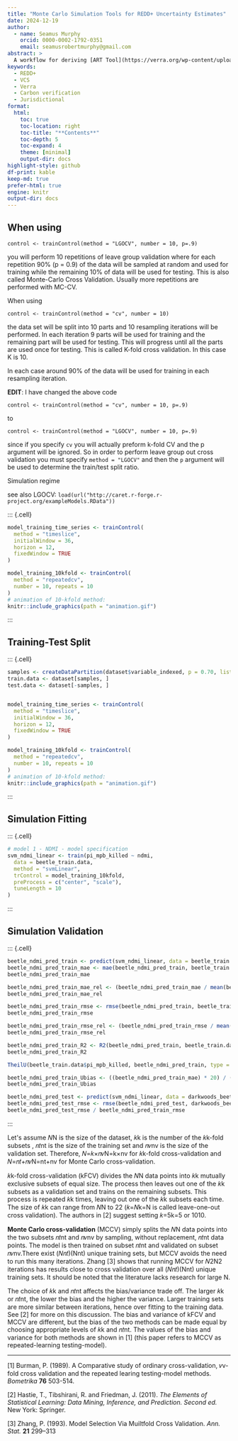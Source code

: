 ```yaml
---
title: "Monte Carlo Simulation Tools for REDD+ Uncertainty Estimates"
date: 2024-12-19
author: 
  - name: Seamus Murphy
    orcid: 0000-0002-1792-0351 
    email: seamusrobertmurphy@gmail.com
abstract: > 
  A workflow for deriving [ART Tool](https://verra.org/wp-content/uploads/2024/02/VT0007-Unplanned-Deforestation-Allocation-v1.0.pdf).
keywords:
  - REDD+
  - VCS
  - Verra
  - Carbon verification
  - Jurisdictional
format: 
  html:
    toc: true
    toc-location: right
    toc-title: "**Contents**"
    toc-depth: 5
    toc-expand: 4
    theme: [minimal]
    output-dir: docs
highlight-style: github
df-print: kable
keep-md: true
prefer-html: true
engine: knitr
output-dir: docs
---
```












## When using

`control <- trainControl(method = "LGOCV", number = 10, p=.9)`

you will perform 10 repetitions of leave group validation where for each repetition 90% (p = 0.9) of the data will be sampled at random and used for training while the remaining 10% of data will be used for testing. This is also called Monte-Carlo Cross Validation. Usually more repetitions are performed with MC-CV.

When using

`control <- trainControl(method = "cv", number = 10)`

the data set will be split into 10 parts and 10 resampling iterations will be performed. In each iteration 9 parts will be used for training and the remaining part will be used for testing. This will progress until all the parts are used once for testing. This is called K-fold cross validation. In this case K is 10.

In each case around 90% of the data will be used for training in each resampling iteration.

**EDIT**: I have changed the above code

`control <- trainControl(method = "cv", number = 10, p=.9)`

to

`control <- trainControl(method = "LGOCV", number = 10, p=.9)`

since if you specify `cv` you will actually preform k-fold CV and the p argument will be ignored. So in order to perform leave group out cross validation you must specify `method = "LGOCV"` and then the `p` argument will be used to determine the train/test split ratio.

Simulation regime

see also LGOCV: `load(url("http://caret.r-forge.r-project.org/exampleModels.RData"))`



::: {.cell}

```{.r .cell-code}
model_training_time_series <- trainControl(
  method = "timeslice",
  initialWindow = 36,
  horizon = 12,
  fixedWindow = TRUE
)

model_training_10kfold <- trainControl(
  method = "repeatedcv",
  number = 10, repeats = 10
)
# animation of 10-kfold method:
knitr::include_graphics(path = "animation.gif")
```
:::



## Training-Test Split



::: {.cell}

```{.r .cell-code}
samples <- createDataPartition(dataset$variable_indexed, p = 0.70, list = FALSE)
train.data <- dataset[samples, ]
test.data <- dataset[-samples, ]


model_training_time_series <- trainControl(
  method = "timeslice",
  initialWindow = 36,
  horizon = 12,
  fixedWindow = TRUE
)

model_training_10kfold <- trainControl(
  method = "repeatedcv",
  number = 10, repeats = 10
)
# animation of 10-kfold method:
knitr::include_graphics(path = "animation.gif")
```
:::



## Simulation Fitting



::: {.cell}

```{.r .cell-code}
# model 1 - NDMI - model specification
svm_ndmi_linear <- train(pi_mpb_killed ~ ndmi,
  data = beetle_train.data,
  method = "svmLinear",
  trControl = model_training_10kfold,
  preProcess = c("center", "scale"),
  tuneLength = 10
)
```
:::



## Simulation Validation



::: {.cell}

```{.r .cell-code}
beetle_ndmi_pred_train <- predict(svm_ndmi_linear, data = beetle_train.data)
beetle_ndmi_pred_train_mae <- mae(beetle_ndmi_pred_train, beetle_train.data$pi_mpb_killed)
beetle_ndmi_pred_train_mae

beetle_ndmi_pred_train_mae_rel <- (beetle_ndmi_pred_train_mae / mean(beetle_train.data$pi_mpb_killed)) * 100
beetle_ndmi_pred_train_mae_rel

beetle_ndmi_pred_train_rmse <- rmse(beetle_ndmi_pred_train, beetle_train.data$pi_mpb_killed)
beetle_ndmi_pred_train_rmse

beetle_ndmi_pred_train_rmse_rel <- (beetle_ndmi_pred_train_rmse / mean(beetle_train.data$pi_mpb_killed)) * 100
beetle_ndmi_pred_train_rmse_rel

beetle_ndmi_pred_train_R2 <- R2(beetle_ndmi_pred_train, beetle_train.data$pi_mpb_killed)
beetle_ndmi_pred_train_R2

TheilU(beetle_train.data$pi_mpb_killed, beetle_ndmi_pred_train, type = 2)

beetle_ndmi_pred_train_Ubias <- ((beetle_ndmi_pred_train_mae) * 20) / ((beetle_ndmi_pred_train_mae)^2)
beetle_ndmi_pred_train_Ubias

beetle_ndmi_pred_test <- predict(svm_ndmi_linear, data = darkwoods_beetle_plots_data)
beetle_ndmi_pred_test_rmse <- rmse(beetle_ndmi_pred_test, darkwoods_beetle_plots_data$pi_mpb_killed)
beetle_ndmi_pred_test_rmse / beetle_ndmi_pred_train_rmse
```
:::



Let's assume 𝑁N is the size of the dataset, 𝑘k is the number of the 𝑘k-fold subsets , 𝑛𝑡nt is the size of the training set and 𝑛𝑣nv is the size of the validation set. Therefore, 𝑁=𝑘×𝑛𝑣N=k×nv for 𝑘k-fold cross-validation and 𝑁=𝑛𝑡+𝑛𝑣N=nt+nv for Monte Carlo cross-validation.

𝑘k-fold cross-validation (kFCV) divides the 𝑁N data points into 𝑘k mutually exclusive subsets of equal size. The process then leaves out one of the 𝑘k subsets as a validation set and trains on the remaining subsets. This process is repeated 𝑘k times, leaving out one of the 𝑘k subsets each time. The size of 𝑘k can range from 𝑁N to 22 (𝑘=𝑁k=N is called leave-one-out cross validation). The authors in \[2\] suggest setting 𝑘=5k=5 or 1010.

**Monte Carlo cross-validation** (MCCV) simply splits the 𝑁N data points into the two subsets 𝑛𝑡nt and 𝑛𝑣nv by sampling, without replacement, 𝑛𝑡nt data points. The model is then trained on subset 𝑛𝑡nt and validated on subset 𝑛𝑣nv.There exist (𝑁𝑛𝑡)(Nnt) unique training sets, but MCCV avoids the need to run this many iterations. Zhang \[3\] shows that running MCCV for 𝑁2N2 iterations has results close to cross validation over all (𝑁𝑛𝑡)(Nnt) unique training sets. It should be noted that the literature lacks research for large N.

The choice of 𝑘k and 𝑛𝑡nt affects the bias/variance trade off. The larger 𝑘k or 𝑛𝑡nt, the lower the bias and the higher the variance. Larger training sets are more similar between iterations, hence over fitting to the training data. See \[2\] for more on this discussion. The bias and variance of kFCV and MCCV are different, but the bias of the two methods can be made equal by choosing appropriate levels of 𝑘k and 𝑛𝑡nt. The values of the bias and variance for both methods are shown in \[1\] (this paper refers to MCCV as repeated-learning testing-model).

------------------------------------------------------------------------

\[1\] Burman, P. (1989). A Comparative study of ordinary cross-validation, 𝑣v-fold cross validation and the repeated learing testing-model methods. *Bometrika* **76** 503-514.

\[2\] Hastie, T., Tibshirani, R. and Friedman, J. (2011). *The Elements of Statistical Learning: Data Mining, Inference, and Prediction. Second ed.* New York: Springer.

\[3\] Zhang, P. (1993). Model Selection Via Muiltfold Cross Validation. *Ann. Stat.* **21** 299–313

